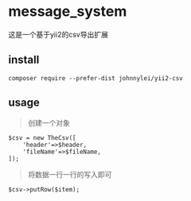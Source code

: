 # message_system
这是一个基于yii2的csv导出扩展

## install
```
composer require --prefer-dist johnnylei/yii2-csv
```

## usage
> 创建一个对象
```
$csv = new TheCsv([
    'header'=>$header,
    'fileName'=>$fileName,
]);
```
> 将数据一行一行的写入即可
```
$csv->putRow($item);
```
